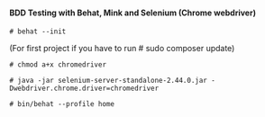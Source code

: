 #### BDD Testing with Behat, Mink and Selenium (Chrome webdriver)

`# behat --init`

(For first project if you have to run # sudo composer update)

`# chmod a+x chromedriver`

`# java -jar selenium-server-standalone-2.44.0.jar -Dwebdriver.chrome.driver=chromedriver`

`# bin/behat --profile home`
